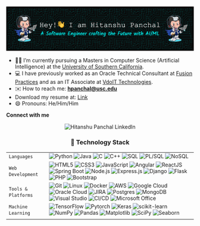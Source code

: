 ![Header](./github-header-image.png)

- 👨‍💻 I’m currently pursuing a Masters in Computer Science (Artificial Intelligence) at the [University of Southern California](https://www.usc.edu/).
- 💻 I have previously worked as an Oracle Technical Consultant at [Fusion Practices](https://fusionpractices.com/) and as an IT Associate at [VdoIT Technologies](https://vdoitech.com/).
- ✉️ How to reach me: **hpanchal@usc.edu**
- Download my resume at: [Link](https://www.dropbox.com/scl/fi/mqei4mx1i25lu0pvdk7t7/HitanshuPanchal.pdf?rlkey=cn9s6b5r64wmw61jer6n8qru0&st=xiw5sxd2&dl=0)
- 😄 Pronouns: He/Him/Him

<h4 align="center" style="display: inline;">Connect with me</h4> 
<p align="center">
  <a href="https://www.linkedin.com/in/hitansshupanchal" target="_blank" style="text-decoration: none;">
    <img align="center" src="https://img.icons8.com/fluency/48/000000/linkedin.png" height="50" width="50" alt="Hitanshu Panchal LinkedIn"/>
  </a>
</p>

<h3 align="center">🚀 Technology Stack</h3>

|||
| --- | --- |
| `Languages`   | ![Python](https://img.shields.io/badge/python-3670A0?style=for-the-badge&logo=python&logoColor=ffdd54) ![Java](https://img.shields.io/badge/-java-%23ED8B00?style=for-the-badge&logo=java&logoColor=white) ![C](https://img.shields.io/badge/C-%23276DC3.svg?style=for-the-badge&logo=c&logoColor=white) ![C++](https://img.shields.io/badge/-C++-034D9A?style=for-the-badge&logo=c%2B%2B) ![SQL](https://img.shields.io/badge/SQL-4479A1?style=for-the-badge&logo=mysql&logoColor=white) ![PL/SQL](https://img.shields.io/badge/PL%2FSQL-%23F80000.svg?style=for-the-badge&logo=Oracle&logoColor=white) ![NoSQL](https://img.shields.io/badge/NoSQL-005571?style=for-the-badge&logo=mongodb&logoColor=white)|
| `Web Development`     | ![HTML5](https://img.shields.io/badge/-HTML5-CC2400?style=for-the-badge&logo=html5&logoColor=white) ![CSS3](https://img.shields.io/badge/-CSS3-E24800?style=for-the-badge&logo=css3) ![JavaScript](https://img.shields.io/badge/-JavaScript-FE7601?style=for-the-badge&logo=javascript) ![Angular](https://img.shields.io/badge/Angular-%23DD0031.svg?style=for-the-badge&logo=Angular&logoColor=white) ![ReactJS](https://img.shields.io/badge/-ReactJS-61DAFB?style=for-the-badge&logo=react&logoColor=white) ![Spring Boot](https://img.shields.io/badge/Spring_Boot-6DB33F?style=for-the-badge&logo=spring&logoColor=white) ![Node.js](https://img.shields.io/badge/node.js-6DA55F?style=for-the-badge&logo=node.js&logoColor=white) ![Express.js](https://img.shields.io/badge/Express.js-%23404D59.svg?style=for-the-badge&logo=Express&logoColor=white) ![Django](https://img.shields.io/badge/Django-%23092E20.svg?style=for-the-badge&logo=Django&logoColor=white) ![Flask](https://img.shields.io/badge/flask-%23000.svg?style=for-the-badge&logo=flask&logoColor=white) ![PHP](https://img.shields.io/badge/-PHP-CC2400?style=for-the-badge&logo=php&logoColor=white) ![Bootstrap](https://img.shields.io/badge/bootstrap-FE9A00?style=for-the-badge&logo=bootstrap&logoColor=white) |
| `Tools & Platforms`       | ![Git](https://img.shields.io/badge/Git-682181?style=for-the-badge&logo=git&logoColor=white) ![Linux](https://img.shields.io/badge/Linux-FCC624?style=for-the-badge&logo=linux&logoColor=black) ![Docker](https://img.shields.io/badge/Docker-2496ED?style=for-the-badge&logo=docker&logoColor=white) ![AWS](https://img.shields.io/badge/AWS-%23FF9900.svg?style=for-the-badge&logo=amazon-aws&logoColor=white) ![Google Cloud](https://img.shields.io/badge/GoogleCloud-%234285F4.svg?style=for-the-badge&logo=google-cloud&logoColor=white) ![Oracle Cloud](https://img.shields.io/badge/Oracle_Cloud-%23F80000.svg?style=for-the-badge&logo=oracle&logoColor=white) ![JIRA](https://img.shields.io/badge/JIRA-0052CC?style=for-the-badge&logo=jira&logoColor=white) ![Postgres](https://img.shields.io/badge/postgres-%23316192.svg?style=for-the-badge&logo=postgresql&logoColor=white) ![MongoDB](https://img.shields.io/badge/MongoDB-%2347A248.svg?style=for-the-badge&logo=MongoDB&logoColor=white) ![Visual Studio](https://img.shields.io/badge/Visual_Studio-5D1A60?style=for-the-badge&logo=visual%20studio&logoColor=white) ![CI/CD](https://img.shields.io/badge/CI/CD-%23007ACC.svg?style=for-the-badge&logo=githubactions&logoColor=white) ![Microsoft Office](https://img.shields.io/badge/Microsoft_Office-D83B01?style=for-the-badge&logo=microsoft-office&logoColor=white) |
| `Machine Learning` | ![TensorFlow](https://img.shields.io/badge/TensorFlow-%23FF6F00.svg?style=for-the-badge&logo=TensorFlow&logoColor=white)  ![Pytorch](https://img.shields.io/badge/PyTorch-%23EE4C2C.svg?style=for-the-badge&logo=PyTorch&logoColor=white) ![Keras](https://img.shields.io/badge/Keras-%23D00000.svg?style=for-the-badge&logo=Keras&logoColor=white) ![scikit-learn](https://img.shields.io/badge/scikit--learn-%23F7931E.svg?style=for-the-badge&logo=scikit-learn&logoColor=white) ![NumPy](https://img.shields.io/badge/numpy-%23013243.svg?style=for-the-badge&logo=numpy&logoColor=white) ![Pandas](https://img.shields.io/badge/pandas-%23150458.svg?style=for-the-badge&logo=pandas&logoColor=white) ![Matplotlib](https://img.shields.io/badge/Matplotlib-%233F4F75.svg?style=for-the-badge&logo=plotly&logoColor=white) ![SciPy](https://img.shields.io/badge/SciPy-%230C55A5.svg?style=for-the-badge&logo=scipy&logoColor=%white) ![Seaborn](https://img.shields.io/badge/Seaborn-%230C55A5.svg?style=for-the-badge&logo=scipy&logoColor=%white) |
|||
